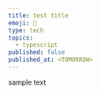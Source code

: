 ```yaml
---
title: test title
emoji: 🦉
type: tech
topics:
  - typescript
published: false
published_at: <TOMORROW>
---
```


sample text
